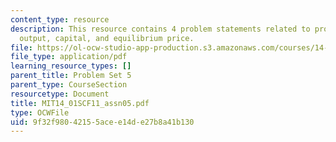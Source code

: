 ```yaml
---
content_type: resource
description: This resource contains 4 problem statements related to profit maximizing
  output, capital, and equilibrium price.
file: https://ol-ocw-studio-app-production.s3.amazonaws.com/courses/14-01sc-principles-of-microeconomics-fall-2011/9f32f98042155acee14de27b8a41b130_MIT14_01SCF11_assn05.pdf
file_type: application/pdf
learning_resource_types: []
parent_title: Problem Set 5
parent_type: CourseSection
resourcetype: Document
title: MIT14_01SCF11_assn05.pdf
type: OCWFile
uid: 9f32f980-4215-5ace-e14d-e27b8a41b130
---
```

